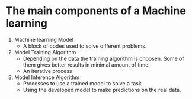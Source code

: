 # The main components of a Machine learning

1. Machine learning Model
    - A block of codes used to solve different problems.
3. Model Training Algorithm
    - Depending on the data the training algorithm is choosen. Some of them gives better results in minimal amount of time.
    - An iterative process
3. Model Inference Algorithm
    - Processes to use a trained model to solve a task.
    - Using the developed model to make predictions on the real data.
